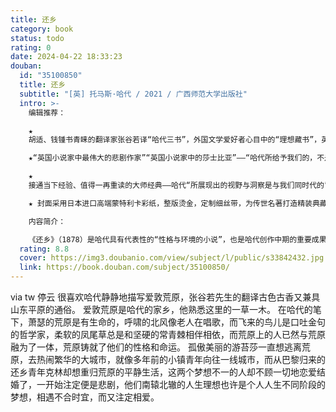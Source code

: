 ```yaml
---
title: 还乡
category: book
status: todo
rating: 0
date: 2024-04-22 18:33:23
douban:
  id: "35100850"
  title: 还乡
  subtitle: "[英] 托马斯·哈代 / 2021 / 广西师范大学出版社"
  intro: >-
    编辑推荐：

    ★
    胡适、钱锺书青睐的翻译家张谷若译“哈代三书”，外国文学爱好者心目中的“理想藏书”，英语文学中译的三颗明珠，翻译家们研磨学习的盛誉范本——张谷若青年时代以成功译介哈代《还乡》一举成名，继而受胡适委托翻译《德伯家的苔丝》，受到钱锺书等大家的一致赞赏，数十年来以译文忠实精雅、注释详尽深入而享有盛誉：“读哈代，就读张谷若的译本。”

    ★“英国小说家中最伟大的悲剧作家”“英国小说家中的莎士比亚”——“哈代所给予我们的，不是关于某时某地生活的写照。这是世界和人类的命运展现在一种强烈的想象力、一种深刻的诗意的天才和一颗温柔而仁慈的心灵面前时所显示出来的幻象”。（弗吉尼亚·伍尔夫）

    ★
    接通当下经验、值得一再重读的大师经典——哈代“所展现出的视野与洞察是与我们同时代的”（哈罗德·布鲁姆），犹如一阵恒久吹拂的强风，古老的经验裹挟着复杂的情感、开阔的风光、丰沛的诗意、深刻的悲悯，一直吹向我们今日今时的生活。

    ★ 封面采用日本进口高端蒙特利卡彩纸，整版烫金，定制细丝带，为传世名著打造精装典藏版本。

    内容简介：

    《还乡》（1878）是哈代具有代表性的“性格与环境的小说”，也是哈代创作中期的重要成果，英国现实主义文学的经典杰作。故事讲述了年轻有为的青年克林·姚伯从巴黎还乡，自愿抛弃繁华世界纷扰劳烦的的生活，试图在爱敦荒原的穷乡僻壤开创一番经邦济世、开蒙启智的事业，却遭遇了重重阻挠。女主人公游苔莎生于繁华世界，流落苍莽未凿的荒原，并意欲逃离荒原。夫妻二人都不满于现状，具有超出荒原人传统习俗的现代意识，但彼此格格不入，婚后冲突愈演愈烈，加之命运拨弄，最终酿成悲剧。游苔莎是哈代为世界文学画廊贡献的一位深沉浑厚、魅力经久不衰的女性形象，一尊具有凡人七情六欲的异教女神，她的叛逆、追求、烦恼和幻灭，都超前于哈代所处的时代，而与我们这个时代的视野、洞察与感性深刻地共鸣。
  rating: 8.8
  cover: https://img3.doubanio.com/view/subject/l/public/s33842432.jpg
  link: https://book.douban.com/subject/35100850/
---
```


via tw 停云 很喜欢哈代静静地描写爱敦荒原，张谷若先生的翻译古色古香又兼具山东平原的通俗。
爱敦荒原是哈代的家乡，他熟悉这里的一草一木。
在哈代的笔下，萧瑟的荒原是有生命的，呼啸的北风像老人在唱歌，而飞来的鸟儿是口吐金句的哲学家，柔软的凤尾草总是和坚硬的常青棘相伴相依，而荒原上的人已然与荒原融为了一体，荒原铸就了他们的性格和命运。
孤傲美丽的游苔莎一直想逃离荒原，去热闹繁华的大城市，就像多年前的小镇青年向往一线城市，而从巴黎归来的还乡青年克林却想重归荒原的平静生活，这两个梦想不一的人却不顾一切地恋爱结婚了，一开始注定便是悲剧，他们南辕北辙的人生理想也许是个人人生不同阶段的梦想，相遇不合时宜，而又注定相爱。